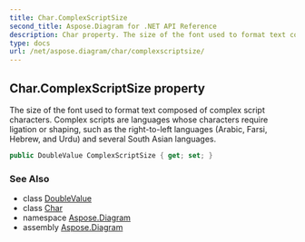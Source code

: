 ```yaml
---
title: Char.ComplexScriptSize
second_title: Aspose.Diagram for .NET API Reference
description: Char property. The size of the font used to format text composed of complex script characters. Complex scripts are languages whose characters require ligation or shaping such as the righttoleft languages Arabic Farsi Hebrew and Urdu and several South Asian languages
type: docs
url: /net/aspose.diagram/char/complexscriptsize/
---
```

## Char.ComplexScriptSize property

The size of the font used to format text composed of complex script characters. Complex scripts are languages whose characters require ligation or shaping, such as the right-to-left languages (Arabic, Farsi, Hebrew, and Urdu) and several South Asian languages.

```csharp
public DoubleValue ComplexScriptSize { get; set; }
```

### See Also

* class [DoubleValue](../../doublevalue/)
* class [Char](../)
* namespace [Aspose.Diagram](../../char/)
* assembly [Aspose.Diagram](../../../)


